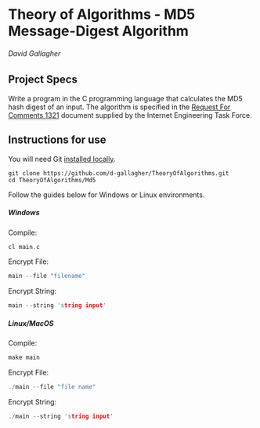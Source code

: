 # Theory of Algorithms - MD5 Message-Digest Algorithm
###### David Gallagher
## Project Specs
Write a program in the C programming language that calculates the MD5 hash digest of an input.
The algorithm is specified in the [Request For Comments 1321](https://tools.ietf.org/html/rfc1321) document supplied by the Internet Engineering Task Force.

## Instructions for use 
You will need Git [installed locally](https://git-scm.com/book/en/v2/Getting-Started-Installing-Git).  

``` 
git clone https://github.com/d-gallagher/TheoryOfAlgorithms.git
cd TheoryOfAlgorithms/Md5
```
Follow the guides below for Windows or Linux environments.
##### Windows
Compile:
```c
cl main.c 
```
Encrypt File:
```c
main --file "filename"
```
Encrypt String: 
```c
main --string 'string input'
```
##### Linux/MacOS
Compile:
 ```c
make main
 ```
Encrypt File:
 ```c
./main --file "file name"
 ```
Encrypt String: 
 ```c
./main --string 'string input'
 ```
